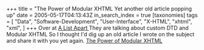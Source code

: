 +++
title = "The Power of Modular XHTML Yet another old article popping up"
date = 2005-05-17T04:13:43Z
in_search_index = true
[taxonomies]
tags = [
	"Data",
	"Software-Development",
	"User-Interface",
	"X-HTML",
	"xhtml",
	"xml",
]
+++
Over at <a href="http://www.alistapart.com/discuss/customdtds2/">A List Apart </a>They are talking about custom DTD and Modular XHTML So I thought I'd dig up an old article I wrote on the subject and share it with you yet again. <a href="http://jeremy.marzhillstudios.com/?page_id=12">The Power of Modular XHTML</a> 
